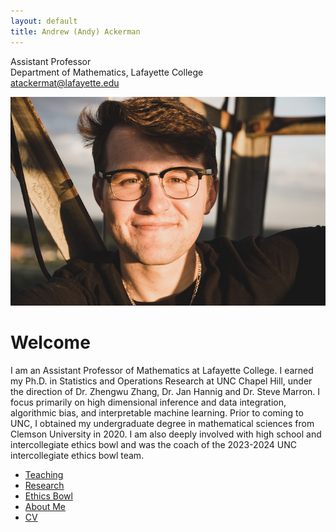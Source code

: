 ```yaml
---
layout: default
title: Andrew (Andy) Ackerman
---
```


Assistant Professor   
Department of Mathematics, Lafayette College    
atackermat@lafayette.edu

![](pictures/profile.png)


# Welcome
I am an Assistant Professor of Mathematics at Lafayette College.  I earned my Ph.D. in Statistics and Operations Research at UNC Chapel Hill, under the direction of Dr. Zhengwu Zhang, Dr. Jan Hannig and Dr. Steve Marron.  I focus primarily on high dimensional inference and data integration, algorithmic bias, and interpretable machine learning.  Prior to coming to UNC, I obtained my undergraduate degree in mathematical sciences from Clemson University in 2020.  I am also deeply involved with high school and intercollegiate ethics bowl and was the coach of the 2023-2024 UNC intercollegiate ethics bowl team. 

- [Teaching](teaching.md)
- [Research](research.md)
- [Ethics Bowl](ethicsbowl.md)
- [About Me](about.md)
- [CV](CV.md)
  


